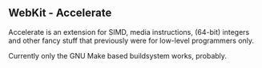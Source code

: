 WebKit - Accelerate
-------------------

Accelerate is an extension for SIMD, media instructions, (64-bit) integers and other fancy stuff that previously were for low-level programmers only.

Currently only the GNU Make based buildsystem works, probably.
